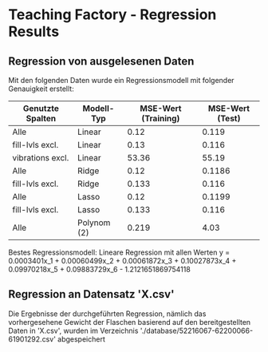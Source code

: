 # Teaching Factory - Regression Results

## Regression von ausgelesenen Daten

Mit den folgenden Daten wurde ein Regressionsmodell mit folgender Genauigkeit erstellt:

| Genutzte Spalten | Modell-Typ  | MSE-Wert (Training) | MSE-Wert (Test) |
|------------------|-------------|---------------------|---------------|
| Alle             | Linear      | 0.12                | 0.119         |
| fill-lvls excl.  | Linear      | 0.13                | 0.116         |
| vibrations excl. | Linear      | 53.36               | 55.19         |
| Alle             | Ridge       | 0.12                | 0.1186        |
| fill-lvls excl.  | Ridge       | 0.133               | 0.116         |
| Alle             | Lasso       | 0.12                | 0.1199        |
| fill-lvls excl.  | Lasso       | 0.133               | 0.116         |
| Alle             | Polynom (2) | 0.219               | 4.03          |

Bestes Regressionsmodell: Lineare Regression mit allen Werten
y = 0.0003401x_1 + 0.00060499x_2 + 0.00061872x_3 + 0.10027873x_4 + 0.09970218x_5 + 0.09883729x_6 - 1.2121651869754118

## Regression an Datensatz 'X.csv'

Die Ergebnisse der durchgeführten Regression, nämlich das vorhergesehene Gewicht der Flaschen basierend auf den bereitgestellten Daten in 'X.csv', wurden im Verzeichnis './database/52216067-62200066-61901292.csv' abgespeichert